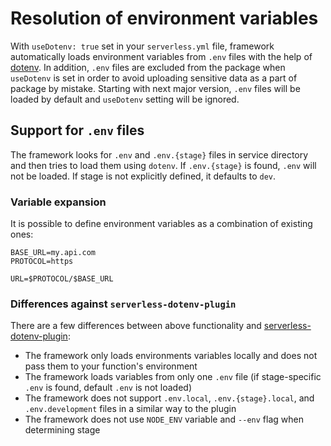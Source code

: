 <!--
title: Resolution of environment variables
menuText: Resolution of environment variables
layout: Doc
-->

# Resolution of environment variables

With `useDotenv: true` set in your `serverless.yml` file, framework automatically loads environment variables from `.env` files with the help of [dotenv](https://www.npmjs.com/package/dotenv). In addition, `.env` files are excluded from the package when `useDotenv` is set in order to avoid uploading sensitive data as a part of package by mistake. Starting with next major version, `.env` files will be loaded by default and `useDotenv` setting will be ignored.

## Support for `.env` files

The framework looks for `.env` and `.env.{stage}` files in service directory and then tries to load them using `dotenv`. If `.env.{stage}` is found, `.env` will not be loaded. If stage is not explicitly defined, it defaults to `dev`.

### Variable expansion

It is possible to define environment variables as a combination of existing ones:

```env
BASE_URL=my.api.com
PROTOCOL=https

URL=$PROTOCOL/$BASE_URL
```

### Differences against `serverless-dotenv-plugin`

There are a few differences between above functionality and [serverless-dotenv-plugin](https://github.com/colynb/serverless-dotenv-plugin):

- The framework only loads environments variables locally and does not pass them to your function's environment
- The framework loads variables from only one `.env` file (if stage-specific `.env` is found, default `.env` is not loaded)
- The framework does not support `.env.local`, `.env.{stage}.local`, and `.env.development` files in a similar way to the plugin
- The framework does not use `NODE_ENV` variable and `--env` flag when determining stage
